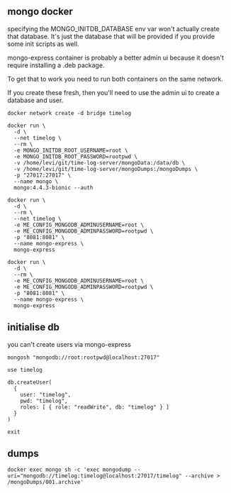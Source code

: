 ## mongo docker

specifying the MONGO_INITDB_DATABASE env var won't actually create that database. It's just the database that will be provided if you provide some init scripts as well.

mongo-express container is probably a better admin ui because it doesn't require installing a .deb package.

To get that to work you need to run both containers on the same network.

If you create these fresh, then you'll need to use the admin ui to create a database and user.

```
docker network create -d bridge timelog
```

```
docker run \
  -d \
  --net timelog \
  --rm \
  -e MONGO_INITDB_ROOT_USERNAME=root \
  -e MONGO_INITDB_ROOT_PASSWORD=rootpwd \
  -v /home/levi/git/time-log-server/mongoData:/data/db \
  -v /home/levi/git/time-log-server/mongoDumps:/mongoDumps \
  -p "27017:27017" \
  --name mongo \
  mongo:4.4.3-bionic --auth
```

```
docker run \
  -d \
  --rm \
  --net timelog \
  -e ME_CONFIG_MONGODB_ADMINUSERNAME=root \
  -e ME_CONFIG_MONGODB_ADMINPASSWORD=rootpwd \
  -p "8081:8081" \
  --name mongo-express \
  mongo-express
```
```
docker run \
  -d \
  --rm \
  -e ME_CONFIG_MONGODB_ADMINUSERNAME=root \
  -e ME_CONFIG_MONGODB_ADMINPASSWORD=rootpwd \
  -p "8081:8081" \
  --name mongo-express \
  mongo-express
```

## initialise db

you can't create users via mongo-express

```
mongosh "mongodb://root:rootpwd@localhost:27017"
```

```
use timelog
```

```
db.createUser(
  {
    user: "timelog",
    pwd: "timelog",
    roles: [ { role: "readWrite", db: "timelog" } ]
  }
)
```

```
exit
```

## dumps

```
docker exec mongo sh -c 'exec mongodump --uri="mongodb://timelog:timelog@localhost:27017/timelog" --archive > /mongoDumps/001.archive'
```
